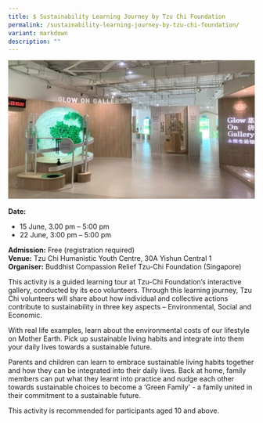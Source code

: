 ```yaml
---
title: $ Sustainability Learning Journey by Tzu Chi Foundation
permalink: /sustainability-learning-journey-by-tzu-chi-foundation/
variant: markdown
description: ""
---
```

![Photo of Tzu Chi Foundation's Glow On Gallery](/images/Sustainability_Learning_Journey_Tzu_Chi_Foundation.jpg)

**Date:** 
* 15 June, 3.00 pm – 5:00 pm
* 22 June, 3:00 pm – 5:00 pm<br>


**Admission:** Free (registration required)<br>
**Venue:** Tzu Chi Humanistic Youth Centre, 30A Yishun Central 1 <br>
**Organiser:** Buddhist Compassion Relief Tzu-Chi Foundation (Singapore)

This activity is a guided learning tour at Tzu-Chi Foundation’s interactive gallery, conducted by its eco volunteers. Through this learning journey, Tzu Chi volunteers will share about how individual and collective actions contribute to sustainability in three  key aspects – Environmental, Social and Economic. 

With real life examples, learn about the environmental costs of our lifestyle on Mother Earth. Pick up sustainable living habits and integrate into them your daily lives towards a sustainable future. 

Parents and children can learn to embrace sustainable living habits together and how they can be integrated into their daily lives. Back at home, family members can put what they learnt into practice and nudge each other towards sustainable choices to become a ‘Green Family' - a family united in their commitment to a sustainable future.

This activity is recommended for participants aged 10 and above.